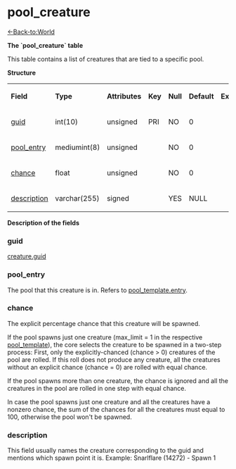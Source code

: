 # pool\_creature

[<-Back-to:World](database-world.md)

**The \`pool\_creature\` table**

This table contains a list of creatures that are tied to a specific pool.

**Structure**

<table>
<colgroup>
<col width="12%" />
<col width="12%" />
<col width="12%" />
<col width="12%" />
<col width="12%" />
<col width="12%" />
<col width="12%" />
<col width="12%" />
</colgroup>
<tbody>
<tr class="odd">
<td><p><strong>Field</strong></p></td>
<td><p><strong>Type</strong></p></td>
<td><p><strong>Attributes</strong></p></td>
<td><p><strong>Key</strong></p></td>
<td><p><strong>Null</strong></p></td>
<td><p><strong>Default</strong></p></td>
<td><p><strong>Extra</strong></p></td>
<td><p><strong>Comment</strong></p></td>
</tr>
<tr class="even">
<td><p><a href="#guid">guid</a></p></td>
<td><p>int(10)</p></td>
<td><p>unsigned</p></td>
<td><p>PRI</p></td>
<td><p>NO</p></td>
<td><p>0</p></td>
<td><p> </p></td>
<td><p> </p></td>
</tr>
<tr class="odd">
<td><p><a href="#pool_entry">pool_entry</a></p></td>
<td><p>mediumint(8)</p></td>
<td><p>unsigned</p></td>
<td><p> </p></td>
<td><p>NO</p></td>
<td><p>0</p></td>
<td><p> </p></td>
<td><p> </p></td>
</tr>
<tr class="even">
<td><p><a href="#chance">chance</a></p></td>
<td><p>float</p></td>
<td><p>unsigned</p></td>
<td><p> </p></td>
<td><p>NO</p></td>
<td><p>0</p></td>
<td><p> </p></td>
<td><p> </p></td>
</tr>
<tr class="odd">
<td><p><a href="#description">description</a></p></td>
<td><p>varchar(255)</p></td>
<td><p>signed</p></td>
<td><p> </p></td>
<td><p>YES</p></td>
<td><p>NULL</p></td>
<td><p> </p></td>
<td><p> </p></td>
</tr>
</tbody>
</table>

**Description of the fields**

### guid

[creature.guid](creature#guid)

### pool\_entry

The pool that this creature is in. Refers to [pool\_template.entry](pool_template#entry).

### chance

The explicit percentage chance that this creature will be spawned.

If the pool spawns just one creature (max\_limit = 1 in the respective [pool\_template](pool_template)), the core selects the creature to be spawned in a two-step process: First, only the explicitly-chanced (chance &gt; 0) creatures of the pool are rolled. If this roll does not produce any creature, all the creatures without an explicit chance (chance = 0) are rolled with equal chance.

If the pool spawns more than one creature, the chance is ignored and all the creatures in the pool are rolled in one step with equal chance.

In case the pool spawns just one creature and all the creatures have a nonzero chance, the sum of the chances for all the creatures must equal to 100, otherwise the pool won't be spawned.

### description

This field usually names the creature corresponding to the guid and mentions which spawn point it is. Example: Snarlflare (14272) - Spawn 1
